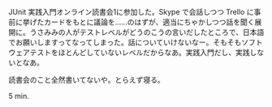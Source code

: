 JUnit 実践入門オンライン読書会1に参加した。Skype で会話しつつ Trello に事前に挙げたカードをもとに議論を……のはずが、適当にちゃかしつつ話を聞く展開に。うさみみの人がテストレベルがどうのこうの言いだしたところで、日本語でお願いしますってなってしまった。話についていけないなー。そもそもソフトウェアテストをほとんどしていないレベルだからなあ。実践入門だし、実践しないとなあ。

読書会のこと全然書いてないや。とらえず寝る。

5 min.
